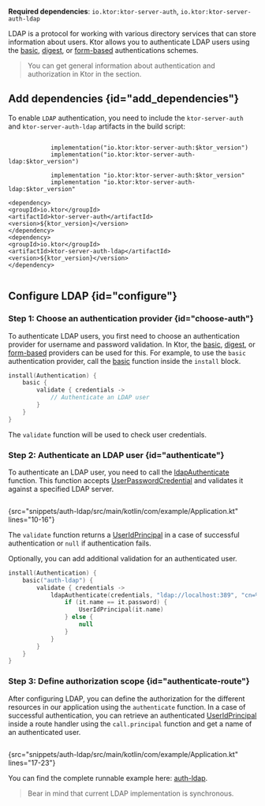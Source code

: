 [//]: # (title: LDAP)

<tldr>
<p>
<b>Required dependencies</b>: <code>io.ktor:ktor-server-auth</code>, <code>io.ktor:ktor-server-auth-ldap</code>
</p>
<var name="example_name" value="auth-ldap"/>
<include src="lib.xml" element-id="download_example"/>
</tldr>

LDAP is a protocol for working with various directory services that can store information about users. Ktor allows you to authenticate LDAP users using the [basic](basic.md), [digest](digest.md), or [form-based](form.md) authentications schemes.

> You can get general information about authentication and authorization in Ktor in the [](authentication.md) section.

## Add dependencies {id="add_dependencies"}
To enable `LDAP` authentication, you need to include the `ktor-server-auth` and `ktor-server-auth-ldap` artifacts in the build script:

<tabs group="languages">
    <tab title="Gradle (Kotlin)" group-key="kotlin">
        <code style="block" lang="Kotlin" title="Sample">
            implementation("io.ktor:ktor-server-auth:$ktor_version")
            implementation("io.ktor:ktor-server-auth-ldap:$ktor_version")
        </code>
    </tab>
    <tab title="Gradle (Groovy)" group-key="groovy">
        <code style="block" lang="Groovy" title="Sample">
            implementation "io.ktor:ktor-server-auth:$ktor_version"
            implementation "io.ktor:ktor-server-auth-ldap:$ktor_version"
        </code>
    </tab>
    <tab title="Maven" group-key="maven">
        <code style="block" lang="XML" title="Sample">
&lt;dependency&gt;
&lt;groupId&gt;io.ktor&lt;/groupId&gt;
&lt;artifactId&gt;ktor-server-auth&lt;/artifactId&gt;
&lt;version&gt;${ktor_version}&lt;/version&gt;
&lt;/dependency&gt;
&lt;dependency&gt;
&lt;groupId&gt;io.ktor&lt;/groupId&gt;
&lt;artifactId&gt;ktor-server-auth-ldap&lt;/artifactId&gt;
&lt;version&gt;${ktor_version}&lt;/version&gt;
&lt;/dependency&gt;
        </code>
   </tab>
</tabs>


## Configure LDAP {id="configure"}

### Step 1: Choose an authentication provider {id="choose-auth"}

To authenticate LDAP users, you first need to choose an authentication provider for username and password validation. In Ktor, the [basic](basic.md), [digest](digest.md), or [form-based](form.md) providers can be used for this. For example, to use the `basic` authentication provider, call the [basic](https://api.ktor.io/ktor-server/ktor-server-plugins/ktor-server-auth/io.ktor.server.auth/basic.html) function inside the `install` block.

```kotlin
install(Authentication) {
    basic {
        validate { credentials ->
            // Authenticate an LDAP user
        }
    }
}
```

The `validate` function will be used to check user credentials.
 

### Step 2: Authenticate an LDAP user {id="authenticate"}

To authenticate an LDAP user, you need to call the [ldapAuthenticate](https://api.ktor.io/ktor-server/ktor-server-plugins/ktor-server-auth-ldap/io.ktor.server.auth.ldap/ldap-authenticate.html) function. This function accepts [UserPasswordCredential](https://api.ktor.io/ktor-server/ktor-server-plugins/ktor-server-auth/io.ktor.server.auth/-user-password-credential/index.html) and validates it against a specified LDAP server.

```kotlin
```
{src="snippets/auth-ldap/src/main/kotlin/com/example/Application.kt" lines="10-16"}

The `validate` function returns a [UserIdPrincipal](https://api.ktor.io/ktor-server/ktor-server-plugins/ktor-server-auth/io.ktor.server.auth/-user-id-principal/index.html) in a case of successful authentication or `null` if authentication fails.

Optionally, you can add additional validation for an authenticated user.

```kotlin
install(Authentication) {
    basic("auth-ldap") {
        validate { credentials ->
            ldapAuthenticate(credentials, "ldap://localhost:389", "cn=%s,dc=ktor,dc=io") {
                if (it.name == it.password) {
                    UserIdPrincipal(it.name)
                } else {
                    null
                }
            }
        }
    }
}
```


### Step 3: Define authorization scope {id="authenticate-route"}

After configuring LDAP, you can define the authorization for the different resources in our application using the `authenticate` function. In a case of successful authentication, you can retrieve an authenticated [UserIdPrincipal](https://api.ktor.io/ktor-server/ktor-server-plugins/ktor-server-auth/io.ktor.server.auth/-user-id-principal/index.html) inside a route handler using the `call.principal` function and get a name of an authenticated user.

```kotlin
```
{src="snippets/auth-ldap/src/main/kotlin/com/example/Application.kt" lines="17-23"}

You can find the complete runnable example here: [auth-ldap](https://github.com/ktorio/ktor-documentation/tree/%current-branch%/codeSnippets/snippets/auth-ldap).

> Bear in mind that current LDAP implementation is synchronous.
